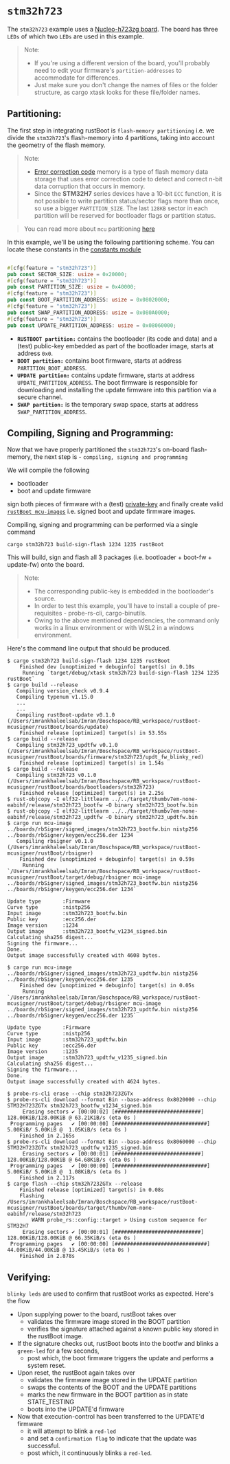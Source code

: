 # `stm32h723`

The `stm32h723` example uses a [Nucleo-h723zg board](https://www.st.com/en/evaluation-tools/nucleo-h723zg.html). The board has three `LEDs` of which two `LEDs` are used in this example.

> Note:
> - If you're using a different version of the board, you'll probably need to edit your firmware's `partition-addresses` to accommodate for differences. 
> - Just make sure you don't change the names of files or the folder structure, as cargo xtask looks for these file/folder names.

## Partitioning:

The first step in integrating rustBoot is `flash-memory partitioning` i.e. we divide the `stm32h723`'s flash-memory into 4 partitions, taking into account the geometry of the flash memory.

> Note:
> - [Error correction code](https://www.st.com/resource/en/application_note/an5342-error-correction-code-ecc-management-for-internal-memories-protection-on-stm32h7-series-stmicroelectronics.pdf) memory is a type of flash memory data storage that uses error correction code to detect and correct n-bit data corruption that occurs in memory.
> - Since the **STM32H7** series devices have a 10-bit `ECC` function, it is not possible to write partition status/sector flags more than once, so use a bigger `PARTITION_SIZE`. The last `128KB` sector in each partition will be reserved for bootloader flags or partition status.

> You can read more about `mcu` partitioning [here](../arch/partitions.md#micro-controller-partitions)

In this example, we'll be using the following partitioning scheme. You can locate these constants in the [constants module](https://github.com/nihalpasham/rustBoot/blob/main/rustBoot/src/constants.rs)

```rust

#[cfg(feature = "stm32h723")]
pub const SECTOR_SIZE: usize = 0x20000;
#[cfg(feature = "stm32h723")]
pub const PARTITION_SIZE: usize = 0x40000;
#[cfg(feature = "stm32h723")]
pub const BOOT_PARTITION_ADDRESS: usize = 0x08020000;
#[cfg(feature = "stm32h723")]
pub const SWAP_PARTITION_ADDRESS: usize = 0x080A0000;
#[cfg(feature = "stm32h723")]
pub const UPDATE_PARTITION_ADDRESS: usize = 0x08060000;
```
- **`RUSTBOOT partition:`** contains the bootloader (its code and data) and a (test) public-key embedded as part of the bootloader image, starts at address `0x0`.
- **`BOOT partition:`** contains boot firmware, starts at address `PARTITION_BOOT_ADDRESS`.
- **`UPDATE partition:`** contains update firmware, starts at address `UPDATE_PARTITION_ADDRESS`. The boot firmware is responsible for downloading and installing the update firmware into this partition via a secure channel.
- **`SWAP partition:`** is the temporary swap space, starts at address `SWAP_PARTITION_ADDRESS`. 

## Compiling, Signing and Programming: 

Now that we have properly partitioned the `stm32h723`'s on-board flash-memory, the next step is - `compiling, signing and programming ` 

We will compile the following 
- bootloader 
- boot and update firmware

sign both pieces of firmware with a (test) [private-key](https://github.com/nihalpasham/rustBoot/tree/main/boards/rbSigner/keygen) and finally create valid [`rustBoot mcu-images`](../arch/images.md#mcu-image-format) i.e. signed boot and update firmware images.

Compiling, signing and programming can be performed via a single command

```Terminal
cargo stm32h723 build-sign-flash 1234 1235 rustBoot
```
This will build, sign and flash all 3 packages (i.e. bootloader + boot-fw + update-fw) onto the board.

> Note: 
> - The corresponding public-key is embedded in the bootloader's source.
> - In order to test this example, you'll have to install a couple of pre-requisites - probe-rs-cli, cargo-binutils.
> - Owing to the above mentioned dependencies, the command only works in a linux environment or with WSL2 in a windows environment. 

Here's the command line output that should be produced.

```Terminal
$ cargo stm32h723 build-sign-flash 1234 1235 rustBoot
    Finished dev [unoptimized + debuginfo] target(s) in 0.10s
     Running `target/debug/xtask stm32h723 build-sign-flash 1234 1235 rustBoot`
$ cargo build --release
   Compiling version_check v0.9.4
   Compiling typenum v1.15.0
   ...
   ...
   Compiling rustBoot-update v0.1.0 (/Users/imrankhaleelsab/Imran/Boschspace/RB_workspace/rustBoot-mcusigner/rustBoot/boards/update)
    Finished release [optimized] target(s) in 53.55s
$ cargo build --release
   Compiling stm32h723_updtfw v0.1.0 (/Users/imrankhaleelsab/Imran/Boschspace/RB_workspace/rustBoot-mcusigner/rustBoot/boards/firmware/stm32h723/updt_fw_blinky_red)
    Finished release [optimized] target(s) in 1.54s
$ cargo build --release
   Compiling stm32h723 v0.1.0 (/Users/imrankhaleelsab/Imran/Boschspace/RB_workspace/rustBoot-mcusigner/rustBoot/boards/bootloaders/stm32h723)
    Finished release [optimized] target(s) in 2.25s
$ rust-objcopy -I elf32-littlearm ../../target/thumbv7em-none-eabihf/release/stm32h723_bootfw -O binary stm32h723_bootfw.bin
$ rust-objcopy -I elf32-littlearm ../../target/thumbv7em-none-eabihf/release/stm32h723_updtfw -O binary stm32h723_updtfw.bin
$ cargo run mcu-image ../boards/rbSigner/signed_images/stm32h723_bootfw.bin nistp256 ../boards/rbSigner/keygen/ecc256.der 1234
   Compiling rbsigner v0.1.0 (/Users/imrankhaleelsab/Imran/Boschspace/RB_workspace/rustBoot-mcusigner/rustBoot/rbsigner)
    Finished dev [unoptimized + debuginfo] target(s) in 0.59s
     Running `/Users/imrankhaleelsab/Imran/Boschspace/RB_workspace/rustBoot-mcusigner/rustBoot/target/debug/rbsigner mcu-image ../boards/rbSigner/signed_images/stm32h723_bootfw.bin nistp256 ../boards/rbSigner/keygen/ecc256.der 1234`

Update type       :Firmware
Curve type        :nistp256
Input image       :stm32h723_bootfw.bin
Public key        :ecc256.der
Image version     :1234
Output image      :stm32h723_bootfw_v1234_signed.bin
Calculating sha256 digest...
Signing the firmware...
Done.
Output image successfully created with 4608 bytes.

$ cargo run mcu-image ../boards/rbSigner/signed_images/stm32h723_updtfw.bin nistp256 ../boards/rbSigner/keygen/ecc256.der 1235
    Finished dev [unoptimized + debuginfo] target(s) in 0.05s
     Running `/Users/imrankhaleelsab/Imran/Boschspace/RB_workspace/rustBoot-mcusigner/rustBoot/target/debug/rbsigner mcu-image ../boards/rbSigner/signed_images/stm32h723_updtfw.bin nistp256 ../boards/rbSigner/keygen/ecc256.der 1235`

Update type       :Firmware
Curve type        :nistp256
Input image       :stm32h723_updtfw.bin
Public key        :ecc256.der
Image version     :1235
Output image      :stm32h723_updtfw_v1235_signed.bin
Calculating sha256 digest...
Signing the firmware...
Done.
Output image successfully created with 4624 bytes.

$ probe-rs-cli erase --chip stm32h723ZGTx
$ probe-rs-cli download --format Bin --base-address 0x8020000 --chip STM32H723ZGTx stm32h723_bootfw_v1234_signed.bin
     Erasing sectors ✔ [00:00:02] [############################] 128.00KiB/128.00KiB @ 63.21KiB/s (eta 0s )
 Programming pages   ✔ [00:00:00] [##############################]  5.00KiB/ 5.00KiB @  1.05KiB/s (eta 0s )
    Finished in 2.165s
$ probe-rs-cli download --format Bin --base-address 0x8060000 --chip STM32H723ZGTx stm32h723_updtfw_v1235_signed.bin
     Erasing sectors ✔ [00:00:01] [############################] 128.00KiB/128.00KiB @ 64.68KiB/s (eta 0s )
 Programming pages   ✔ [00:00:00] [##############################]  5.00KiB/ 5.00KiB @  1.08KiB/s (eta 0s )
    Finished in 2.117s
$ cargo flash --chip stm32h723ZGTx --release
    Finished release [optimized] target(s) in 0.08s
    Flashing /Users/imrankhaleelsab/Imran/Boschspace/RB_workspace/rustBoot-mcusigner/rustBoot/boards/target/thumbv7em-none-eabihf/release/stm32h723
        WARN probe_rs::config::target > Using custom sequence for STM32H7
     Erasing sectors ✔ [00:00:01] [############################] 128.00KiB/128.00KiB @ 66.35KiB/s (eta 0s )
 Programming pages   ✔ [00:00:00] [##############################] 44.00KiB/44.00KiB @ 13.45KiB/s (eta 0s )
    Finished in 2.878s
```
## Verifying:

`blinky leds` are used to confirm that rustBoot works as expected. Here's the flow

- Upon supplying power to the board, rustBoot takes over 
    - validates the firmware image stored in the BOOT partition
    - verifies the signature attached against a known public key stored in the rustBoot image.
- If the signature checks out, rustBoot boots into the bootfw and blinks a `green-led` for a few seconds, 
    - post which, the boot firmware triggers the update and performs a system reset. 
- Upon reset, the rustBoot again takes over 
    - validates the firmware image stored in the UPDATE partition 
    - swaps the contents of the BOOT and the UPDATE partitions
    - marks the new firmware in the BOOT partition as in state STATE_TESTING
    - boots into the UPDATE'd firmware 
- Now that execution-control has been transferred to the UPDATE'd firmware
    - it will attempt to blink a `red-led` 
    - and set a `confirmation flag` to indicate that the update was successful.
    - post which, it continuously blinks a `red-led`.